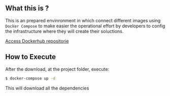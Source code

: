 ## What this is ?

This is an prepared envinronment in which connect different images using `Docker Compose` to make easier the operational effort by developers to config the infrastructure where they will create their soluctions.

[Access Dockerhub repositorie](https://hubdocker.com/repository/docker/kevencript/laravel)

## How to Execute

After the download, at the project folder, execute:

```bash
$ docker-compose up -d
```

This will download all the dependencies
